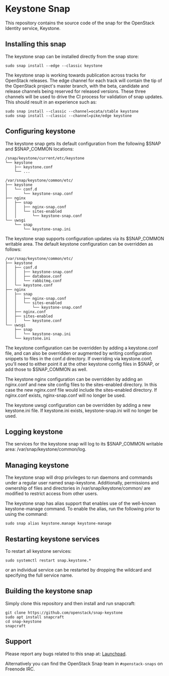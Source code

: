 # Keystone Snap

This repository contains the source code of the snap for the OpenStack Identity
service, Keystone.

## Installing this snap

The keystone snap can be installed directly from the snap store:

    sudo snap install --edge --classic keystone

The keystone snap is working towards publication across tracks for
OpenStack releases. The edge channel for each track will contain the tip
of the OpenStack project's master branch, with the beta, candidate and
release channels being reserved for released versions. These three channels
will be used to drive the CI process for validation of snap updates. This
should result in an experience such as:

    sudo snap install --classic --channel=ocata/stable keystone
    sudo snap install --classic --channel=pike/edge keystone

## Configuring keystone

The keystone snap gets its default configuration from the following $SNAP
and $SNAP_COMMON locations:

    /snap/keystone/current/etc/keystone
    └── keystone
        ├── keystone.conf
        └── ...

    /var/snap/keystone/common/etc/
    ├── keystone
    │   └── conf.d
    │       └── keystone-snap.conf
    ├── nginx
    │   ├── snap
    │   │   ├── nginx-snap.conf
    │   │   └── sites-enabled
    │   │       └── keystone-snap.conf
    └── uwsgi
        └── snap
            └── keystone-snap.ini

The keystone snap supports configuration updates via its $SNAP_COMMON writable
area. The default keystone configuration can be overridden as follows:

    /var/snap/keystone/common/etc/
    ├── keystone
    │   ├── conf.d
    │   │   ├── keystone-snap.conf
    │   │   ├── database.conf
    │   │   └── rabbitmq.conf
    │   └── keystone.conf
    ├── nginx
    │   ├── snap
    │   │   ├── nginx-snap.conf
    │   │   └── sites-enabled
    │   │       └── keystone-snap.conf
    │   ├── nginx.conf
    │   ├── sites-enabled
    │   │   └── keystone.conf
    └── uwsgi
        ├── snap
        │   └── keystone-snap.ini
        └── keystone.ini

The keystone configuration can be overridden by adding a keystone.conf
file, and can also be overridden or augmented by writing configuration snippets
to files in the conf.d directory. If overriding via keystone.conf, you'll
need to either point it at the other keystone config files in $SNAP, or add
those to $SNAP_COMMON as well.

The keystone nginx configuration can be overridden by adding an
nginx.conf and new site config files to the sites-enabled directory.
In this case the new nginx.conf file would include the sites-enabled directory.
If nginx.conf exists, nginx-snap.conf will no longer be used.

The keystone uwsgi configuration can be overridden by adding a new
keystone.ini file. If keystone.ini exists, keystone-snap.ini will no longer
be used.

## Logging keystone

The services for the keystone snap will log to its $SNAP_COMMON writable area:
/var/snap/keystone/common/log.

## Managing keystone

The keystone snap will drop privileges to run daemons and commands under
a regular user named snap-keystone. Additionally, permissions and ownership
of files and directories in /var/snap/keystone/common/ are modified to
restrict access from other users.

The keystone snap has alias support that enables use of the well-known
keystone-manage command. To enable the alias, run the following prior to
using the command:

    sudo snap alias keystone.manage keystone-manage

## Restarting keystone services

To restart all keystone services:

    sudo systemctl restart snap.keystone.*

or an individual service can be restarted by dropping the wildcard and
specifying the full service name.

## Building the keystone snap

Simply clone this repository and then install and run snapcraft:

    git clone https://github.com/openstack/snap-keystone
    sudo apt install snapcraft
    cd snap-keystone
    snapcraft

## Support

Please report any bugs related to this snap at:
[Launchpad](https://bugs.launchpad.net/snap-keystone/+filebug).

Alternatively you can find the OpenStack Snap team in `#openstack-snaps` on
Freenode IRC.
